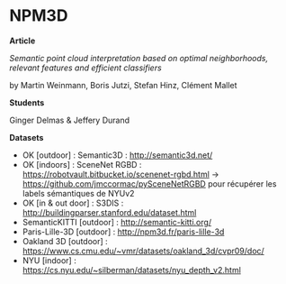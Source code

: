 # NPM3D

**Article**

*Semantic point cloud interpretation based on optimal neighborhoods, relevant features and efficient classifiers*

by Martin Weinmann, Boris Jutzi, Stefan Hinz, Clément Mallet

**Students**

Ginger Delmas & Jeffery Durand

**Datasets**

- OK [outdoor] : Semantic3D : http://semantic3d.net/
- OK [indoors] : SceneNet RGBD : https://robotvault.bitbucket.io/scenenet-rgbd.html -> https://github.com/jmccormac/pySceneNetRGBD pour récupérer les labels sémantiques de NYUv2
- OK [in & out door] : S3DIS : http://buildingparser.stanford.edu/dataset.html
- SemanticKITTI [outdoor] : http://semantic-kitti.org/
- Paris-Lille-3D [outdoor] : http://npm3d.fr/paris-lille-3d
- Oakland 3D [outdoor] : https://www.cs.cmu.edu/~vmr/datasets/oakland_3d/cvpr09/doc/
- NYU [indoor] : https://cs.nyu.edu/~silberman/datasets/nyu_depth_v2.html
